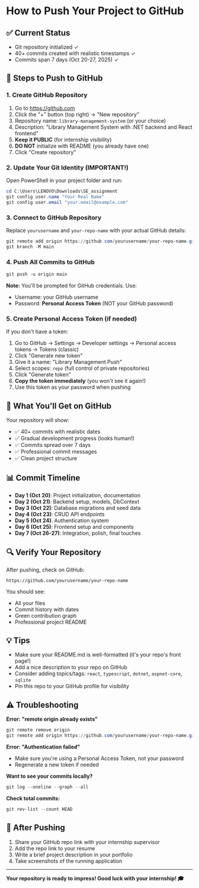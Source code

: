 # How to Push Your Project to GitHub

## ✅ Current Status
- Git repository initialized ✓
- 40+ commits created with realistic timestamps ✓
- Commits span 7 days (Oct 20-27, 2025) ✓

## 📝 Steps to Push to GitHub

### 1. Create GitHub Repository
1. Go to https://github.com
2. Click the "+" button (top right) → "New repository"
3. Repository name: `library-management-system` (or your choice)
4. Description: "Library Management System with .NET backend and React frontend"
5. **Keep it PUBLIC** (for internship visibility)
6. **DO NOT** initialize with README (you already have one)
7. Click "Create repository"

### 2. Update Your Git Identity (IMPORTANT!)
Open PowerShell in your project folder and run:
```powershell
cd C:\Users\LENOVO\Downloads\SE_assignment
git config user.name "Your Real Name"
git config user.email "your.email@example.com"
```

### 3. Connect to GitHub Repository
Replace `yourusername` and `your-repo-name` with your actual GitHub details:
```powershell
git remote add origin https://github.com/yourusername/your-repo-name.git
git branch -M main
```

### 4. Push All Commits to GitHub
```powershell
git push -u origin main
```

**Note:** You'll be prompted for GitHub credentials. Use:
- Username: your GitHub username
- Password: **Personal Access Token** (NOT your GitHub password)

### 5. Create Personal Access Token (if needed)
If you don't have a token:
1. Go to GitHub → Settings → Developer settings → Personal access tokens → Tokens (classic)
2. Click "Generate new token"
3. Give it a name: "Library Management Push"
4. Select scopes: `repo` (full control of private repositories)
5. Click "Generate token"
6. **Copy the token immediately** (you won't see it again!)
7. Use this token as your password when pushing

## 🎉 What You'll Get on GitHub

Your repository will show:
- ✅ 40+ commits with realistic dates
- ✅ Gradual development progress (looks human!)
- ✅ Commits spread over 7 days
- ✅ Professional commit messages
- ✅ Clean project structure

## 📊 Commit Timeline
- **Day 1 (Oct 20)**: Project initialization, documentation
- **Day 2 (Oct 21)**: Backend setup, models, DbContext
- **Day 3 (Oct 22)**: Database migrations and seed data
- **Day 4 (Oct 23)**: CRUD API endpoints
- **Day 5 (Oct 24)**: Authentication system
- **Day 6 (Oct 25)**: Frontend setup and components
- **Day 7 (Oct 26-27)**: Integration, polish, final touches

## 🔍 Verify Your Repository
After pushing, check on GitHub:
```
https://github.com/yourusername/your-repo-name
```

You should see:
- All your files
- Commit history with dates
- Green contribution graph
- Professional project README

## 💡 Tips
- Make sure your README.md is well-formatted (it's your repo's front page!)
- Add a nice description to your repo on GitHub
- Consider adding topics/tags: `react`, `typescript`, `dotnet`, `aspnet-core`, `sqlite`
- Pin this repo to your GitHub profile for visibility

## ⚠️ Troubleshooting

**Error: "remote origin already exists"**
```powershell
git remote remove origin
git remote add origin https://github.com/yourusername/your-repo-name.git
```

**Error: "Authentication failed"**
- Make sure you're using a Personal Access Token, not your password
- Regenerate a new token if needed

**Want to see your commits locally?**
```powershell
git log --oneline --graph --all
```

**Check total commits:**
```powershell
git rev-list --count HEAD
```

## 🚀 After Pushing
1. Share your GitHub repo link with your internship supervisor
2. Add the repo link to your resume
3. Write a brief project description in your portfolio
4. Take screenshots of the running application

---

**Your repository is ready to impress! Good luck with your internship! 🎓**
